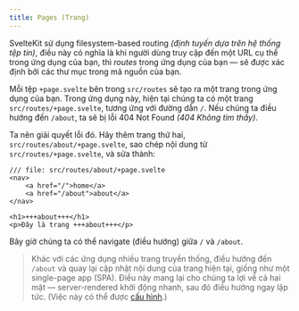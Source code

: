 ```yaml
---
title: Pages (Trang)
---
```


SvelteKit sử dụng filesystem-based routing _(định tuyến dựa trên hệ thống tệp tin)_, điều này có nghĩa là khi người dùng truy cập đến một URL cụ thể trong ứng dụng của bạn, thì _routes_ trong ứng dụng của bạn — sẽ được xác định bởi các thư mục trong mã nguồn của bạn.

Mỗi tệp `+page.svelte` bên trong `src/routes` sẽ tạo ra một trang trong ứng dụng của bạn. Trong ứng dụng này, hiện tại chúng ta có một trang `src/routes/+page.svelte`, tương ứng với đường dẫn `/`. Nếu chúng ta điều hướng đến `/about`, ta sẽ bị lỗi 404 Not Found _(404 Không tìm thấy)_.

Ta nên giải quyết lỗi đó. Hãy thêm trang thứ hai, `src/routes/about/+page.svelte`, sao chép nội dung từ `src/routes/+page.svelte`, và sửa thành:

```svelte
/// file: src/routes/about/+page.svelte
<nav>
	<a href="/">home</a>
	<a href="/about">about</a>
</nav>

<h1>+++about+++</h1>
<p>Đây là trang +++about+++</p>
```

Bây giờ chúng ta có thể navigate (điều hướng) giữa `/` và `/about`.

> Khác với các ứng dụng nhiều trang truyền thống, điều hướng đến `/about` và quay lại cập nhật nội dung của trang hiện tại, giống như một single-page app (SPA). Điều này mang lại cho chúng ta lợi về cả hai mặt — server-rendered khởi động nhanh, sau đó điều hướng ngay lập tức. (Việc này có thể được [cấu hình](https://kit.svelte.dev/docs/page-options).)